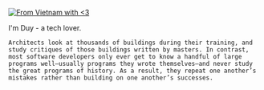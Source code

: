 [![From Vietnam with <3](https://raw.githubusercontent.com/webuild-community/badge/master/svg/love.svg)](https://webuild.community)


I'm Duy - a tech lover.
```
Architects look at thousands of buildings during their training, and study critiques of those buildings written by masters. In contrast, most software developers only ever get to know a handful of large programs well—usually programs they wrote themselves—and never study the great programs of history. As a result, they repeat one another’s mistakes rather than building on one another’s successes.
```
